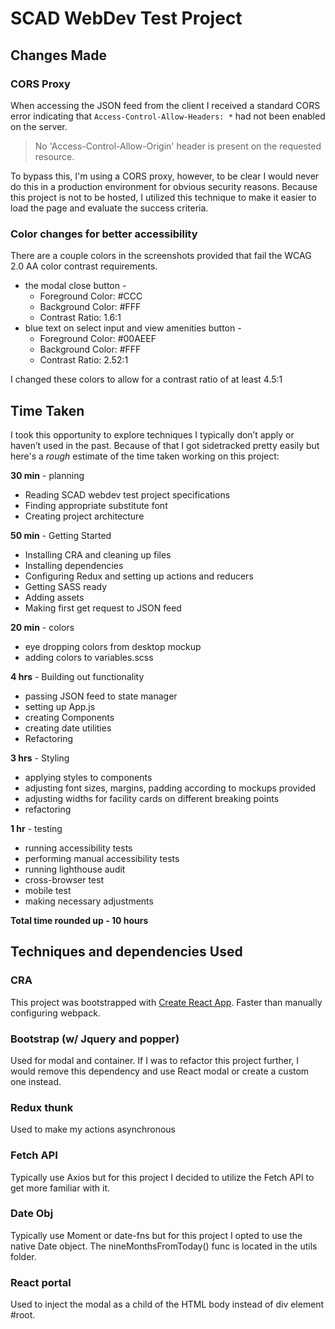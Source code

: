 # SCAD WebDev Test Project

## Changes Made

### CORS Proxy

When accessing the JSON feed from the client I received a standard CORS error indicating that `Access-Control-Allow-Headers: *` had not been enabled on the server.

> No 'Access-Control-Allow-Origin' header is present on the requested resource.

To bypass this, I'm using a CORS proxy, however, to be clear I would never do this in a production environment for obvious security reasons. Because this project is not to be hosted, I utilized this technique to make it easier to load the page and evaluate the success criteria.

### Color changes for better accessibility

There are a couple colors in the screenshots provided that fail the WCAG 2.0 AA color contrast requirements.

- the modal close button -
  - Foreground Color: #CCC
  - Background Color: #FFF
  - Contrast Ratio: 1.6:1
- blue text on select input and view amenities button -
  - Foreground Color: #00AEEF
  - Background Color: #FFF
  - Contrast Ratio: 2.52:1

I changed these colors to allow for a contrast ratio of at least 4.5:1

## Time Taken

I took this opportunity to explore techniques I typically don’t apply or haven’t used in the past. Because of that I got sidetracked pretty easily but here's a _rough_ estimate of the time taken working on this project:

**30 min** - planning

- Reading SCAD webdev test project specifications
- Finding appropriate substitute font
- Creating project architecture

**50 min** - Getting Started

- Installing CRA and cleaning up files
- Installing dependencies
- Configuring Redux and setting up actions and reducers
- Getting SASS ready
- Adding assets
- Making first get request to JSON feed

**20 min** - colors

- eye dropping colors from desktop mockup
- adding colors to variables.scss

**4 hrs** - Building out functionality

- passing JSON feed to state manager
- setting up App.js
- creating Components
- creating date utilities
- Refactoring

**3 hrs** - Styling

- applying styles to components
- adjusting font sizes, margins, padding according to mockups provided
- adjusting widths for facility cards on different breaking points
- refactoring

**1 hr** - testing

- running accessibility tests
- performing manual accessibility tests
- running lighthouse audit
- cross-browser test
- mobile test
- making necessary adjustments

**Total time rounded up - 10 hours**

## Techniques and dependencies Used

### CRA

This project was bootstrapped with [Create React App](https://github.com/facebook/create-react-app). Faster than manually configuring webpack.

### Bootstrap (w/ Jquery and popper)

Used for modal and container. If I was to refactor this project further, I would remove this dependency and use React modal or create a custom one instead.

### Redux thunk

Used to make my actions asynchronous

### Fetch API

Typically use Axios but for this project I decided to utilize the Fetch API to get more familiar with it.

### Date Obj

Typically use Moment or date-fns but for this project I opted to use the native Date object. The nineMonthsFromToday() func is located in the utils folder.

### React portal

Used to inject the modal as a child of the HTML body instead of div element #root.
